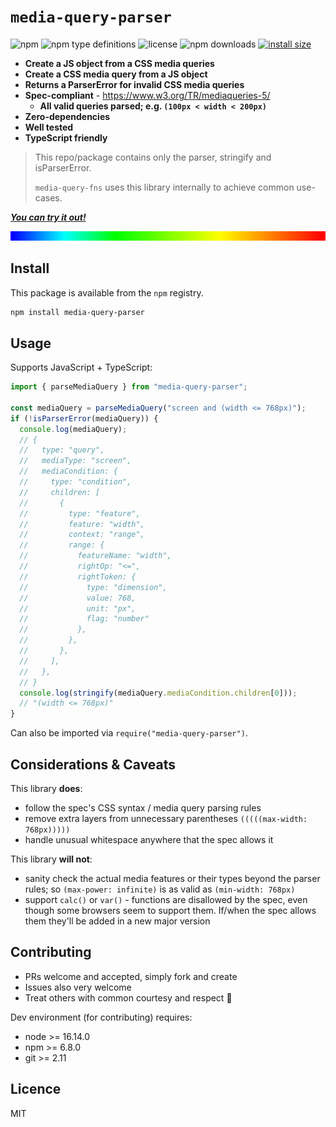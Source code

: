 # `media-query-parser`

![npm](https://img.shields.io/npm/v/media-query-parser)
![npm type definitions](https://img.shields.io/npm/types/media-query-parser)
![license](https://img.shields.io/npm/l/media-query-parser)
![npm downloads](https://img.shields.io/npm/dw/media-query-parser)
[![install size](https://packagephobia.com/badge?p=media-query-parser)](https://packagephobia.com/result?p=media-query-parser)

- **Create a JS object from a CSS media queries**
- **Create a CSS media query from a JS object**
- **Returns a ParserError for invalid CSS media queries**
- **Spec-compliant** - https://www.w3.org/TR/mediaqueries-5/
  - **All valid queries parsed; e.g. `(100px < width < 200px)`**
- **Zero-dependencies**
- **Well tested**
- **TypeScript friendly**

> This repo/package contains only the parser, stringify and isParserError.
>
> `media-query-fns` uses this library internally to achieve common use-cases.

**_[You can try it out!](https://tbjgolden.github.io/media-query-parser/)_**

![banner](banner.svg)

## Install

This package is available from the `npm` registry.

```sh
npm install media-query-parser
```

## Usage

Supports JavaScript + TypeScript:

```ts
import { parseMediaQuery } from "media-query-parser";

const mediaQuery = parseMediaQuery("screen and (width <= 768px)");
if (!isParserError(mediaQuery)) {
  console.log(mediaQuery);
  // {
  //   type: "query",
  //   mediaType: "screen",
  //   mediaCondition: {
  //     type: "condition",
  //     children: [
  //       {
  //         type: "feature",
  //         feature: "width",
  //         context: "range",
  //         range: {
  //           featureName: "width",
  //           rightOp: "<=",
  //           rightToken: {
  //             type: "dimension",
  //             value: 768,
  //             unit: "px",
  //             flag: "number"
  //           },
  //         },
  //       },
  //     ],
  //   },
  // }
  console.log(stringify(mediaQuery.mediaCondition.children[0]));
  // "(width <= 768px)"
}
```

Can also be imported via `require("media-query-parser")`.

## Considerations & Caveats

This library **does**:

- follow the spec's CSS syntax / media query parsing rules
- remove extra layers from unnecessary parentheses `(((((max-width: 768px)))))`
- handle unusual whitespace anywhere that the spec allows it

This library **will not**:

- sanity check the actual media features or their types beyond the parser rules; so
  `(max-power: infinite)` is as valid as `(min-width: 768px)`
- support `calc()` or `var()` - functions are disallowed by the spec, even though some browsers seem
  to support them. If/when the spec allows them they'll be added in a new major version

## Contributing

- PRs welcome and accepted, simply fork and create
- Issues also very welcome
- Treat others with common courtesy and respect 🤝

Dev environment (for contributing) requires:

- node >= 16.14.0
- npm >= 6.8.0
- git >= 2.11

## Licence

MIT
